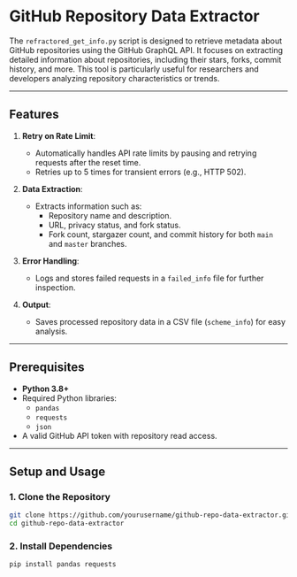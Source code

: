 # GitHub Repository Data Extractor

The `refractored_get_info.py` script is designed to retrieve metadata about GitHub repositories using the GitHub GraphQL API. It focuses on extracting detailed information about repositories, including their stars, forks, commit history, and more. This tool is particularly useful for researchers and developers analyzing repository characteristics or trends.

---

## Features

1. **Retry on Rate Limit**:
   - Automatically handles API rate limits by pausing and retrying requests after the reset time.
   - Retries up to 5 times for transient errors (e.g., HTTP 502).

2. **Data Extraction**:
   - Extracts information such as:
     - Repository name and description.
     - URL, privacy status, and fork status.
     - Fork count, stargazer count, and commit history for both `main` and `master` branches.

3. **Error Handling**:
   - Logs and stores failed requests in a `failed_info` file for further inspection.

4. **Output**:
   - Saves processed repository data in a CSV file (`scheme_info`) for easy analysis.

---

## Prerequisites

- **Python 3.8+**
- Required Python libraries:
  - `pandas`
  - `requests`
  - `json`
- A valid GitHub API token with repository read access.

---

## Setup and Usage

### 1. Clone the Repository

```bash
git clone https://github.com/yourusername/github-repo-data-extractor.git
cd github-repo-data-extractor
```

### 2. Install Dependencies

```bash
pip install pandas requests
```

